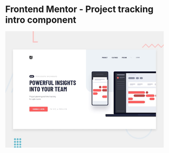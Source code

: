 # Frontend Mentor - Project tracking intro component

![Design preview for the Project tracking intro component coding challenge](./design/desktop-preview.jpg)



